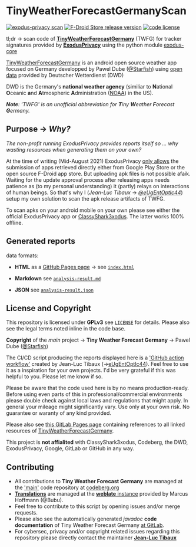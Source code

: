 # TinyWeatherForecastGermanyScan

[![exodus-privacy scan](https://github.com/twfgcicdbot/TinyWeatherForecastGermanyScan/actions/workflows/exodusscan.yml/badge.svg)](https://github.com/twfgcicdbot/TinyWeatherForecastGermanyScan/actions/workflows/exodusscan.yml) [![F-Droid Store release version](https://img.shields.io/f-droid/v/de.kaffeemitkoffein.tinyweatherforecastgermany?color=%23efbb24&logo=fdroid&style=for-the-badge)](https://f-droid.org/packages/de.kaffeemitkoffein.tinyweatherforecastgermany) [![code license](https://img.shields.io/github/license/twfgcicdbot/TinyWeatherForecastGermanyMirror?style=for-the-badge&logo=github)](https://github.com/twfgcicdbot/TinyWeatherForecastGermanyMirror/blob/master/COPYING) 

tl;dr -> scan code of [**TinyWeatherForecastGermany**](https://codeberg.org/Starfish/TinyWeatherForecastGermany) (TWFG) for tracker signatures provided by [**ExodusPrivacy**](https://exodus-privacy.eu.org/en/) using the python module [exodus-core](https://github.com/Exodus-Privacy/exodus-core/)

[TinyWeatherForecastGermany](https://tinyweatherforecastgermanygroup.gitlab.io/index/) is an android open source weather app focused on Germany developped by Pawel Dube ([@Starfish](https://codeberg.org/Starfish)) using [open data](https://opendata.dwd.de/) provided by Deutscher Wetterdienst (DWD)

DWD is the Germany's **national weather agency** (similiar to **N**ational **O**ceanic **a**nd **A**tmospheric **A**dministration ([NOAA](https://www.noaa.gov/about-our-agency)) in the US).

***Note**: 'TWFG' is an unofficial abbreviation for **T**iny **W**eather **F**orecast **G**ermany.*

## Purpose -> *Why?*

*The non-profit running ExodusPrivacy provides reports itself so ... why wasting resources when generating them on your own?*

At the time of writing (Mid-August 2021) ExodusPrivacy [only allows](https://reports.exodus-privacy.eu.org/de/analysis/submit/) the submission of apps retrieved directly either from Google Play Store or the open source F-Droid app store. But uploading apk files is not possible afaik. Waiting for the update approval process after releasing apps needs patience as (to my personal understanding) it (partly) relays on interactions of human beings. So that's why I (*Jean-Luc Tibaux* -> [*@eUgEntOptIc44*](https://codeberg.org/eUgEntOptIc44)) setup my own solution to scan the apk release artifacts of TWFG.

To scan apks on your android mobile on your own please see either the official ExodusPrivacy app or [ClassyShark3xodus](https://bitbucket.org/oF2pks/fdroid-classyshark3xodus/src/master/ClassySharkAndroid/). The latter works 100% offline.

## Generated reports

data formats:

* **HTML** as a [GitHub Pages page](https://twfgcicdbot.github.io/TinyWeatherForecastGermanyScan/) -> see [`index.html`](https://twfgcicdbot.github.io/TinyWeatherForecastGermanyScan/index.html)

* **Markdown** see [`analysis-result.md`](https://twfgcicdbot.github.io/TinyWeatherForecastGermanyScan/analysis-result.md)

* **JSON** see [`analysis-result.json`](https://twfgcicdbot.github.io/TinyWeatherForecastGermanyScan/analysis-result.json)

## License and Copyright

This repository is licensed under **GPLv3** see [`LICENSE`](https://github.com/twfgcicdbot/TinyWeatherForecastGermanyScan/blob/bb7593cd5436a1be6495c068a3557ca4e4bf646f/LICENSE) for details. Please also see the legal terms noted inline in the code base.

**Copyright** of the *main* project -> **Tiny Weather Forecast Germany** -> Pawel Dube ([@Starfish](https://codeberg.org/Starfish))

The CI/CD script producing the reports displayed here is a ['GitHub action workflow'](https://github.com/twfgcicdbot/TinyWeatherForecastGermanyScan/actions/workflows/exodusscan.yml) created by Jean-Luc Tibaux (->[eUgEntOptIc44](https://gitlab.com/eUgEntOptIc44)).
Feel free to use it as a inspiration for your own projects. I'd be very grateful if this was helpful to you. Please let me know if so.

Please be aware that the code used here is by no means production-ready. Before using even parts of this in professional/commercial environments please double check against local laws and regulations that might apply. In general your mileage might significantly vary. Use only at your own risk. No guarantee or waranty of any kind provided.

Please also see [this GitLab Pages page](https://tinyweatherforecastgermanygroup.gitlab.io/index/) containing references to all linked resources of [TinyWeatherForecastGermany](https://tinyweatherforecastgermanygroup.gitlab.io/index/).

This project is **not affialited** with ClassyShark3xodus, Codeberg, the DWD, ExodusPrivacy, Google, GitLab or GitHub in any way.

## Contributing

* All contributions to **Tiny Weather Forecast Germany** are managed at the ['main'](https://codeberg.org/Starfish/TinyWeatherForecastGermany) code repository at [codeberg.org](https://codeberg.org/Starfish/TinyWeatherForecastGermany)
* [**Translations**](https://weblate.bubu1.eu/engage/tiny-weather-forecast-germany/) are managed at the [**weblate** instance](https://weblate.bubu1.eu/projects/tiny-weather-forecast-germany/) provided by Marcus Hoffmann (@Bubu). 
* Feel free to contribute to this script by opening issues and/or merge requests.
* Please also see the automatically generated *javadoc* **code documentation** of Tiny Weather Forecast Germany [at GitLab](https://gitlab.com/tinyweatherforecastgermanygroup/twfg-javadoc).
* For cybersec, privacy and/or copyright related issues regarding this repository please directly contact the maintainer [**Jean-Luc Tibaux**](https://codeberg.org/eUgEntOptIc44)

